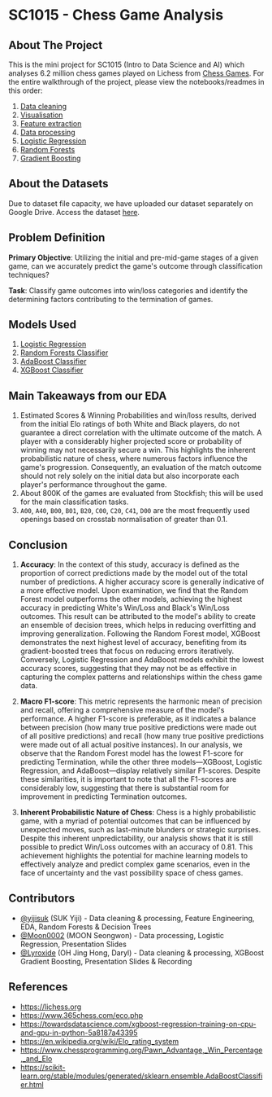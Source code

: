# SC1015 - Chess Game Analysis

## About The Project

This is the mini project for SC1015 (Intro to Data Science and AI) which analyses 6.2 million chess games played on Lichess from [Chess Games](https://www.kaggle.com/datasets/arevel/chess-games). For the entire walkthrough of the project, please view the notebooks/readmes in this order:

1. [Data cleaning](https://github.com/yijisuk/SC1015-Z137-Team7/blob/main/1-data-cleaning.ipynb)
2. [Visualisation](https://github.com/yijisuk/SC1015-Z137-Team7/blob/main/2-visualization-eda.ipynb)
3. [Feature extraction](https://github.com/yijisuk/SC1015-Z137-Team7/blob/main/3-feature-extraction.ipynb)
4. [Data processing](https://github.com/yijisuk/SC1015-Z137-Team7/blob/main/4-encoding-normalization.ipynb)
5. [Logistic Regression](https://github.com/yijisuk/SC1015-Z137-Team7/blob/main/5-logistic-regression.ipynb)
6. [Random Forests](https://github.com/yijisuk/SC1015-Z137-Team7/blob/main/6-random-forests.ipynb)
7. [Gradient Boosting](https://github.com/yijisuk/SC1015-Z137-Team7/blob/main/7-gradient-boosting.ipynb)

## About the Datasets

Due to dataset file capacity, we have uploaded our dataset separately on Google Drive. Access the dataset [here](https://drive.google.com/drive/folders/1q_pA9sS2QZCJ__U6mw-oV9Hr_PmSsgCo?usp=share_link).

## Problem Definition
**Primary Objective**: Utilizing the initial and pre-mid-game stages of a given game, can we accurately predict the game's outcome through classification techniques?

**Task**: Classify game outcomes into win/loss categories and identify the determining factors contributing to the termination of games.

## Models Used

1. [Logistic Regression](https://scikit-learn.org/stable/modules/generated/sklearn.linear_model.LogisticRegression.html)
2. [Random Forests Classifier](https://scikit-learn.org/stable/modules/generated/sklearn.ensemble.RandomForestClassifier.html)
3. [AdaBoost Classifier](https://scikit-learn.org/stable/modules/generated/sklearn.ensemble.AdaBoostClassifier.html)
4. [XGBoost Classifier](https://xgboost.readthedocs.io/en/stable/)

## Main Takeaways from our EDA

1. Estimated Scores & Winning Probabilities and win/loss results, derived from the initial Elo ratings of both White and Black players, do not guarantee a direct correlation with the ultimate outcome of the match. A player with a considerably higher projected score or probability of winning may not necessarily secure a win. This highlights the inherent probabilistic nature of chess, where numerous factors influence the game's progression. Consequently, an evaluation of the match outcome should not rely solely on the initial data but also incorporate each player's performance throughout the game.
2. About 800K of the games are evaluated from Stockfish; this will be used for the main classification tasks.
3. `A00`, `A40`, `B00`, `B01`, `B20`, `C00`, `C20`, `C41`, `D00` are the most frequently used openings based on crosstab normalisation of greater than 0.1.

## Conclusion

1. **Accuracy**: In the context of this study, accuracy is defined as the proportion of correct predictions made by the model out of the total number of predictions. A higher accuracy score is generally indicative of a more effective model. Upon examination, we find that the Random Forest model outperforms the other models, achieving the highest accuracy in predicting White's Win/Loss and Black's Win/Loss outcomes. This result can be attributed to the model's ability to create an ensemble of decision trees, which helps in reducing overfitting and improving generalization. Following the Random Forest model, XGBoost demonstrates the next highest level of accuracy, benefiting from its gradient-boosted trees that focus on reducing errors iteratively. Conversely, Logistic Regression and AdaBoost models exhibit the lowest accuracy scores, suggesting that they may not be as effective in capturing the complex patterns and relationships within the chess game data.

2. **Macro F1-score**: This metric represents the harmonic mean of precision and recall, offering a comprehensive measure of the model's performance. A higher F1-score is preferable, as it indicates a balance between precision (how many true positive predictions were made out of all positive predictions) and recall (how many true positive predictions were made out of all actual positive instances). In our analysis, we observe that the Random Forest model has the lowest F1-score for predicting Termination, while the other three models—XGBoost, Logistic Regression, and AdaBoost—display relatively similar F1-scores. Despite these similarities, it is important to note that all the F1-scores are considerably low, suggesting that there is substantial room for improvement in predicting Termination outcomes.

3. **Inherent Probabilistic Nature of Chess**: Chess is a highly probabilistic game, with a myriad of potential outcomes that can be influenced by unexpected moves, such as last-minute blunders or strategic surprises. Despite this inherent unpredictability, our analysis shows that it is still possible to predict Win/Loss outcomes with an accuracy of 0.81. This achievement highlights the potential for machine learning models to effectively analyze and predict complex game scenarios, even in the face of uncertainty and the vast possibility space of chess games.

## Contributors
- [@yijisuk](https://github.com/yijisuk) (SUK Yiji) - Data cleaning & processing, Feature Engineering, EDA, Random Forests & Decision Trees
- [@Moon0002](https://github.com/Moon0002) (MOON Seongwon) - Data processing, Logistic Regression, Presentation Slides
- [@Lyroxide](https://github.com/Lyroxide) (OH Jing Hong, Daryl) - Data cleaning & processing, XGBoost Gradient Boosting, Presentation Slides & Recording

## References

- https://lichess.org
- https://www.365chess.com/eco.php
- https://towardsdatascience.com/xgboost-regression-training-on-cpu-and-gpu-in-python-5a8187a43395
- https://en.wikipedia.org/wiki/Elo_rating_system
- https://www.chessprogramming.org/Pawn_Advantage,_Win_Percentage,_and_Elo
- https://scikit-learn.org/stable/modules/generated/sklearn.ensemble.AdaBoostClassifier.html
